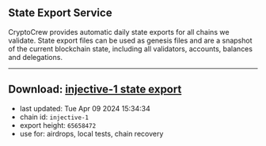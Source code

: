 ## State Export Service
CryptoCrew provides automatic daily state exports for all chains we validate. State export files can be used as genesis files and are a snapshot of the current blockchain state, including all validators, accounts, balances and delegations.

---
**Download: [injective-1 state export](https://dl-eu2.ccvalidators.com/SERVICE/injective/injective-1_export_65658472.json)**
---

- last updated: Tue Apr 09 2024 15:34:34
- chain id: `injective-1`
- export height: `65658472`
- use for: airdrops, local tests, chain recovery
